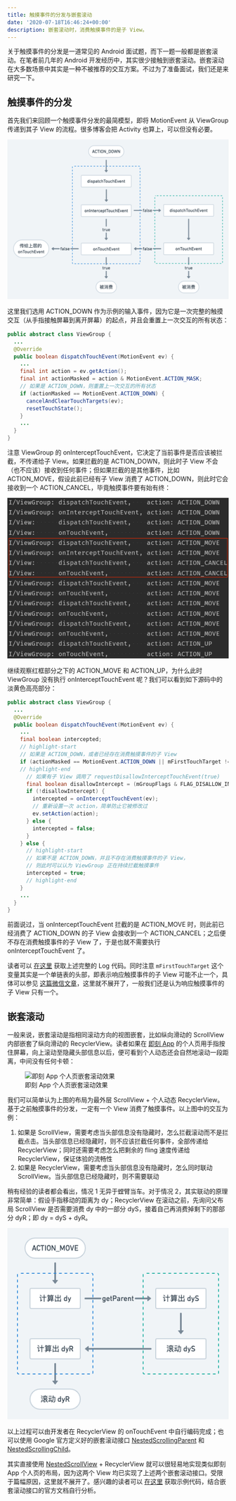```yaml
---
title: 触摸事件的分发与嵌套滚动
date: '2020-07-18T16:46:24+00:00'
description: 嵌套滚动时，消费触摸事件的是子 View。
---
```


关于触摸事件的分发是一道常见的 Android 面试题，而下一题一般都是嵌套滚动。在笔者前几年的 Android 开发经历中，其实很少接触到嵌套滚动。嵌套滚动在大多数场景中其实是一种不被推荐的交互方案。不过为了准备面试，我们还是来研究一下。

## 触摸事件的分发

首先我们来回顾一个触摸事件分发的最简模型，即将 MotionEvent 从 ViewGroup 传递到其子 View 的流程。很多博客会把 Activity 也算上，可以但没有必要。

![篮框为 ViewGroup，绿框为子 View](./dispatch-touch.png)

这里我们选用 ACTION\_DOWN 作为示例的输入事件，因为它是一次完整的触摸交互（从手指接触屏幕到离开屏幕）的起点，并且会重置上一次交互的所有状态：

```java
public abstract class ViewGroup {
  ...
  @Override
  public boolean dispatchTouchEvent(MotionEvent ev) {
    ...
    final int action = ev.getAction();
    final int actionMasked = action & MotionEvent.ACTION_MASK;
    // 如果是 ACTION_DOWN，则重置上一次交互的所有状态
    if (actionMasked == MotionEvent.ACTION_DOWN) {
      cancelAndClearTouchTargets(ev);
      resetTouchState();
    }
    ...
  }
}
```

注意 ViewGroup 的 onInterceptTouchEvent，它决定了当前事件是否应该被拦截，不传递给子 View。如果拦截的是 ACTION\_DOWN，则此时子 View 不会（也不应该）接收到任何事件；但如果拦截的是其他事件，比如 ACTION\_MOVE，假设此前已经有子 View 消费了 ACTION\_DOWN，则此时它会接收到一个 ACTION\_CANCEL，毕竟触摸事件要有始有终：

![红框部分为 ViewGroup 拦截了 ACTION\_MOVE](./intercept-action-move.png)

继续观察红框部分之下的 ACTION\_MOVE 和 ACTION\_UP，为什么此时 ViewGroup 没有执行 onInterceptTouchEvent 呢？我们可以看到如下源码中的淡黄色高亮部分：

```java
public abstract class ViewGroup {
  ...
  @Override
  public boolean dispatchTouchEvent(MotionEvent ev) {
    ...
    final boolean intercepted;
    // highlight-start
    // 如果是 ACTION_DOWN，或者已经存在消费触摸事件的子 View
    if (actionMasked == MotionEvent.ACTION_DOWN || mFirstTouchTarget != null) {
    // highlight-end
      // 如果有子 View 调用了 requestDisallowInterceptTouchEvent(true)
      final boolean disallowIntercept = (mGroupFlags & FLAG_DISALLOW_INTERCEPT) != 0;
      if (!disallowIntercept) {
        intercepted = onInterceptTouchEvent(ev);
        // 重新设置一次 action，简单防止它被修改过
        ev.setAction(action);
      } else {
        intercepted = false;
      }
    } else {
      // highlight-start
      // 如果不是 ACTION_DOWN，并且不存在消费触摸事件的子 View，
      // 则此时可以认为 ViewGroup 正在持续拦截触摸事件
      intercepted = true;
      // highlight-end
    }
    ...
  }
}
```

前面说过，当 onInterceptTouchEvent 拦截的是 ACTION\_MOVE 时，则此前已经消费了 ACTION\_DOWN 的子 View 会接收到一个 ACTION\_CANCEL；之后便不存在消费触摸事件的子 View 了，于是也就不需要执行 onInterceptTouchEvent 了。

读者可以 [在这里](https://github.com/mthli/AndroidPlayground/tree/master/app/src/main/java/io/github/mthli/playground/module/touch) 获取上述完整的 Log 代码。同时注意 `mFirstTouchTarget` 这个变量其实是一个单链表的头部，即表示响应触摸事件的子 View 可能不止一个，具体可以参见 [这篇微信文章](https://mp.weixin.qq.com/s/-yx5SB0-3zt8NJeCEUp5-Q)，这里就不展开了，一般我们还是认为响应触摸事件的子 View 只有一个。

## 嵌套滚动

一般来说，嵌套滚动是指相同滚动方向的视图嵌套，比如纵向滑动的 ScrollView 内部嵌套了纵向滑动的 RecyclerView。读者如果在 [即刻 App](https://www.okjike.com/) 的个人页用手指按住屏幕，向上滚动至隐藏头部信息以后，便可看到个人动态还会自然地滚动一段距离，中间没有任何卡顿：

<figure class="gatsby-resp-image-figure">
  <img src="/jike-profile.gif" alt="即刻 App 个人页嵌套滚动效果" style="display: block; margin: 0 auto;">
  <figcaption class="gatsby-resp-image-figcaption">即刻 App 个人页嵌套滚动效果</figcaption>
</figure>

我们可以简单认为上图的布局为最外层 ScrollView + 个人动态 RecyclerView。基于之前触摸事件的分发，一定有一个 View 消费了触摸事件。以上图中的交互为例：

1. 如果是 ScrollView，需要考虑当头部信息没有隐藏时，怎么拦截滚动而不是拦截点击。当头部信息已经隐藏时，则不应该拦截任何事件，全部传递给 RecyclerView；同时还需要考虑怎么把剩余的 fling 速度传递给 RecyclerView，保证体验的流畅性
2. 如果是 RecyclerView，需要考虑当头部信息没有隐藏时，怎么同时联动 ScrollView。当头部信息已经隐藏时，则不需要联动

稍有经验的读者都会看出，情况 1 无异于螳臂当车。对于情况 2，其实联动的原理非常简单：假设手指移动的距离为 dy；RecyclerView 在滚动之前，先询问父布局 ScrollView 是否需要消费 dy 中的一部分 dyS，接着自己再消费掉剩下的那部分 dyR；即 dy = dyS + dyR。

![篮框为 RecyclerView，绿框为 ScrollView](./dy-comsumed.png)

以上过程可以由开发者在 RecyclerView 的 onTouchEvent 中自行编码完成；也可以使用 Google 官方定义好的嵌套滚动接口 [NestedScrollingParent](https://developer.android.com/reference/androidx/core/view/NestedScrollingParent) 和 [NestedScrollingChild](https://developer.android.com/reference/androidx/core/view/NestedScrollingChild)。

其实直接使用 [NestedScrollView](https://developer.android.com/reference/androidx/core/widget/NestedScrollView) + RecyclerView 就可以很轻易地实现类似即刻 App 个人页的布局，因为这两个 View 均已实现了上述两个嵌套滚动接口。受限于篇幅原因，这里就不展开了。感兴趣的读者可以 [在这里](https://github.com/mthli/AndroidPlayground/tree/master/app/src/main/java/io/github/mthli/playground/module/nestedscrolling) 获取示例代码，结合嵌套滚动接口的官方文档自行分析。
